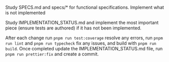 Study SPECS.md and specs/* for functional specifications.
Implement what is not implemented

Study IMPLEMENTATION_STATUS.md and implement the most important piece (ensure tests are authored) if it has not been implemented.

After each change run `pnpm run test:coverage` resolve any errors, run `pnpm run lint` and `pnpm run typecheck` fix any issues, and build with `pnpm run build`. Once completed update the IMPLEMENTATION_STATUS.md file, run `pnpm run prettier:fix` and create a commit.